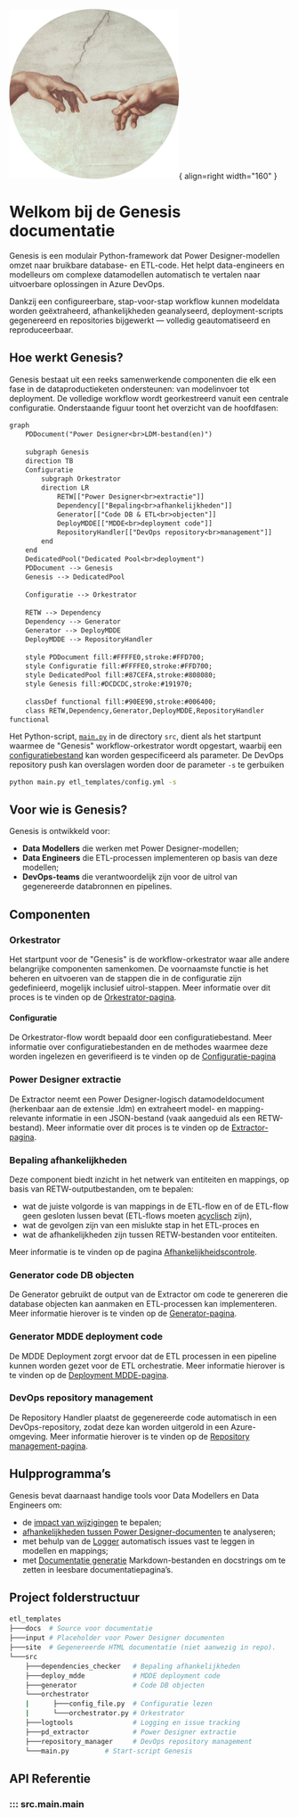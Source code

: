 ![Genesis](images/logo.png){ align=right width="160" }

# Welkom bij de Genesis documentatie

Genesis is een modulair Python-framework dat Power Designer-modellen omzet naar bruikbare database- en ETL-code. Het helpt data-engineers en modelleurs om complexe datamodellen automatisch te vertalen naar uitvoerbare oplossingen in Azure DevOps.

Dankzij een configureerbare, stap-voor-stap workflow kunnen modeldata worden geëxtraheerd, afhankelijkheden geanalyseerd, deployment-scripts gegenereerd en repositories bijgewerkt — volledig geautomatiseerd en reproduceerbaar.

## Hoe werkt Genesis?

Genesis bestaat uit een reeks samenwerkende componenten die elk een fase in de dataproductieketen ondersteunen: van modelinvoer tot deployment. De volledige workflow wordt georkestreerd vanuit een centrale configuratie. Onderstaande figuur toont het overzicht van de hoofdfasen:

```mermaid
graph
    PDDocument("Power Designer<br>LDM-bestand(en)")

    subgraph Genesis
    direction TB
    Configuratie
        subgraph Orkestrator
        direction LR
            RETW[["Power Designer<br>extractie"]]
            Dependency[["Bepaling<br>afhankelijkheden"]]
            Generator[["Code DB & ETL<br>objecten"]]
            DeployMDDE[["MDDE<br>deployment code"]]
            RepositoryHandler[["DevOps repository<br>management"]]
        end
    end
    DedicatedPool("Dedicated Pool<br>deployment")
    PDDocument --> Genesis
    Genesis --> DedicatedPool

    Configuratie --> Orkestrator

    RETW --> Dependency
    Dependency --> Generator
    Generator --> DeployMDDE
    DeployMDDE --> RepositoryHandler

    style PDDocument fill:#FFFFE0,stroke:#FFD700;
    style Configuratie fill:#FFFFE0,stroke:#FFD700;
    style DedicatedPool fill:#87CEFA,stroke:#808080;
    style Genesis fill:#DCDCDC,stroke:#191970;

    classDef functional fill:#90EE90,stroke:#006400;
    class RETW,Dependency,Generator,DeployMDDE,RepositoryHandler functional
```

Het Python-script, [```main.py```](#src.main.main) in de directory ```src```, dient als het startpunt waarmee de "Genesis" workflow-orkestrator wordt opgestart, waarbij een [configuratiebestand](Configuration.md) kan worden gespecificeerd als parameter. De DevOps repository push kan overslagen worden door de parameter `-s` te gerbuiken

```bash
python main.py etl_templates/config.yml -s
```

## Voor wie is Genesis?

Genesis is ontwikkeld voor:

* **Data Modellers** die werken met Power Designer-modellen;
* **Data Engineers** die ETL-processen implementeren op basis van deze modellen;
* **DevOps-teams** die verantwoordelijk zijn voor de uitrol van gegenereerde databronnen en pipelines.

## Componenten

### Orkestrator

Het startpunt voor de "Genesis" is de workflow-orkestrator waar alle andere belangrijke componenten samenkomen. De voornaamste functie is het beheren en uitvoeren van de stappen die in de configuratie zijn gedefinieerd, mogelijk inclusief uitrol-stappen. Meer informatie over dit proces is te vinden op de [Orkestrator-pagina](Orkestrator.md).

#### Configuratie

De Orkestrator-flow wordt bepaald door een configuratiebestand. Meer informatie over configuratiebestanden en de methodes waarmee deze worden ingelezen en geverifieerd is te vinden op de [Configuratie-pagina](Configuration.md)

### Power Designer extractie

De Extractor neemt een Power Designer-logisch datamodeldocument (herkenbaar aan de extensie .ldm) en extraheert model- en mapping-relevante informatie in een JSON-bestand (vaak aangeduid als een RETW-bestand). Meer informatie over dit proces is te vinden op de [Extractor-pagina](Extractor.md).

### Bepaling afhankelijkheden

Deze component biedt inzicht in het netwerk van entiteiten en mappings, op basis van RETW-outputbestanden, om te bepalen:

* wat de juiste volgorde is van mappings in de ETL-flow en of de ETL-flow geen gesloten lussen bevat (ETL-flows moeten [acyclisch](https://nl.wikipedia.org/wiki/Gerichte_acyclische_graaf) zijn),
* wat de gevolgen zijn van een mislukte stap in het ETL-proces en
* wat de afhankelijkheden zijn tussen RETW-bestanden voor entiteiten.

Meer informatie is te vinden op de pagina [Afhankelijkheidscontrole](Dependency_checker.md).

### Generator code DB objecten

De Generator gebruikt de output van de Extractor om code te genereren die database objecten kan aanmaken en ETL-processen kan implementeren. Meer informatie hierover is te vinden op de [Generator-pagina](Generator.md).

### Generator MDDE deployment code

De MDDE Deployment zorgt ervoor dat de ETL processen in een pipeline kunnen worden gezet voor de ETL orchestratie. Meer informatie hierover is te vinden op de [Deployment MDDE-pagina](Deploy_MDDE.md).

### DevOps repository management

De Repository Handler plaatst de gegenereerde code automatisch in een DevOps-repository, zodat deze kan worden uitgerold in een Azure-omgeving. Meer informatie hierover is te vinden op de [Repository management-pagina](Repository_Manager.md).

## Hulpprogramma’s

Genesis bevat daarnaast handige tools voor Data Modellers en Data Engineers om:

* de [impact van wijzigingen](Dependency_checker.md) te bepalen;
* [afhankelijkheden tussen Power Designer-documenten](Dependency_checker.md) te analyseren;
* met behulp van de [Logger](Logtools.md) automatisch issues vast te leggen in modellen en mappings;
* met [Documentatie generatie](Documentation_Creation.md) Markdown-bestanden en docstrings om te zetten in leesbare documentatiepagina’s.

## Project folderstructuur

```bash
etl_templates
├───docs  # Source voor documentatie
├───input # Placeholder voor Power Designer documenten
├───site  # Gegenereerde HTML documentatie (niet aanwezig in repo).
└───src
    ├───dependencies_checker   # Bepaling afhankelijkheden
    ├───deploy_mdde            # MDDE deployment code
    ├───generator              # Code DB objecten
    └───orchestrator
    |      ├───config_file.py  # Configuratie lezen
    |      └───orchestrator.py # Orkestrator
    ├───logtools               # Logging en issue tracking
    ├───pd_extractor           # Power Designer extractie
    ├───repository_manager     # DevOps repository management
    └───main.py         # Start-script Genesis
```

## API Referentie

### ::: src.main.main
